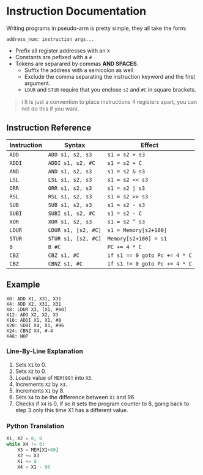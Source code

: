 # Instruction Documentation

Writing programs in pseudo-arm is pretty simple, they all take the form:

```text
address_num: instruction args...
```

- Prefix all register addresses with an `X`
- Constants are pefixed with a `#`
- Tokens are separared by commas **AND SPACES**.
  - Suffix the address with a semicolon as well
  - Exclude the comma separating the instruction keyword and the first argument.
  - `LDUR` and `STUR` require that you enclose `s2` and `#C` in square brackets.

> :information_source: It is just a convention to place instructions 4 registers apart, you can not do this if you want.

## Instruction Reference

| Instruction | Syntax              | Effect                        |
|-------------|---------------------|-------------------------------|
| `ADD`       | `ADD s1, s2, s3`    | `s1 = s2 + s3`                |
| `ADDI`      | `ADDI s1, s2, #C`   | `s1 = s2 + C`                 |
| `AND`       | `AND s1, s2, s3`    | `s1 = s2 & s3`                |
| `LSL`       | `LSL s1, s2, s3`    | `s1 = s2 << s3`               |
| `ORR`       | `ORR s1, s2, s3`    | `s1 = s2 \| s3`               |
| `RSL`       | `RSL s1, s2, s3`    | `s1 = s2 >> s3`               |
| `SUB`       | `SUB s1, s2, s3`    | `s1 = s2 - s3`                |
| `SUBI`      | `SUBI s1, s2, #C`   | `s1 = s2 - C`                 |
| `XOR`       | `XOR s1, s2, s3`    | `s1 = s2 ^ s3`                |
| `LDUR`      | `LDUR s1, [s2, #C]` | `s1 = Memory[s2+100]`         |
| `STUR`      | `STUR s1, [s2, #C]` | `Memory[s2+100] = s1`         |
| `B`         | `B #C`              | `PC += 4 * C`                 |
| `CBZ`       | `CBZ s1, #C`        | `if s1 == 0 goto Pc += 4 * C` |
| `CBZ`       | `CBNZ s1, #C`       | `if s1 != 0 goto Pc += 4 * C` |

## Example

```text
X0: ADD X1, X31, X31
X4: ADD X2, X31, X31
X8: LDUR X3, [X1, #80]
X12: ADD X2, X2, X3
X16: ADDI X1, X1, #8
X20: SUBI X4, X1, #96
X24: CBNZ X4, #-4
X48: NOP
```

### Line-By-Line Explanation

1. Sets `X1` to 0.
2. Sets `X2` to 0.
3. Loads value of `MEM[80]` into `X3`.
4. Increments `X2` by `X3`.
5. Increments `X1` by 8.
6. Sets `X4` to be the difference between `X1` and 96.
7. Checks if `X4` is 0, if so it sets the program counter to 8, going back to step 3 only this time X1 has a different value.

### Python Translation

```py
X1, X2 = 0, 0
while X4 != 0:
    X3 = MEM[X1+80]
    X2 += X3
    X1 += 8
    X4 = X1 - 96
```
